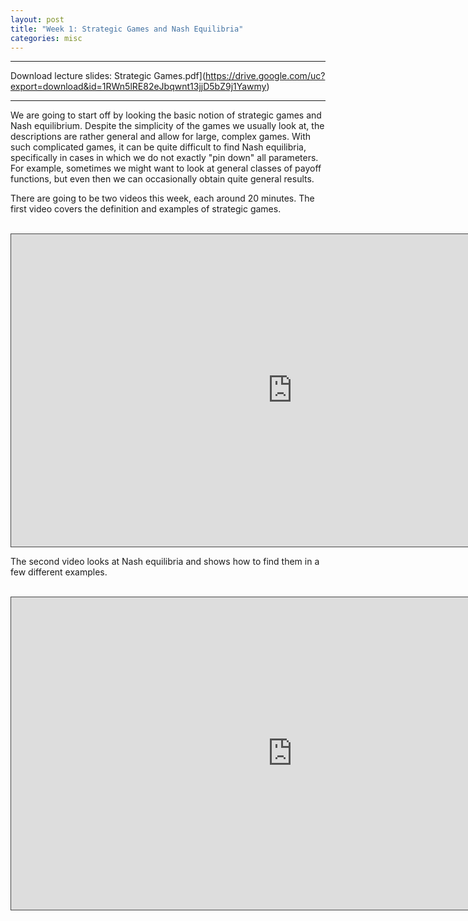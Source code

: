 ```yaml
---
layout: post
title: "Week 1: Strategic Games and Nash Equilibria"
categories: misc
---
```


---
Download lecture slides: Strategic Games.pdf](https://drive.google.com/uc?export=download&id=1RWn5lRE82eJbqwnt13jjD5bZ9j1Yawmy)

---


We are going to start off by looking the basic notion of strategic games and Nash equilibrium. Despite the simplicity of the games we usually look at, the descriptions are rather general and allow for large, complex games. With such complicated games, it can be quite difficult to find Nash equilibria, specifically in cases in which we do not exactly "pin down" all parameters. For example, sometimes we might want to look at general classes of payoff functions, but even then we can occasionally obtain quite general results. 

There are going to be two videos this week, each around 20 minutes. The first video covers the definition and examples of strategic games. 
<br><br>

<iframe src="https://york.cloud.panopto.eu/Panopto/Pages/Embed.aspx?id=4e87ba13-ee55-482a-ac46-adb401469b31&autoplay=false&offerviewer=true&showtitle=true&showbrand=false&captions=false&interactivity=all"
align="center"
height="500" width="900" 
style="border: 1px solid #464646;" 
allowfullscreen allow="autoplay">
</iframe>

<br>

The second video looks at Nash equilibria and shows how to find them in a few different examples. 
<br><br>
<iframe src="https://york.cloud.panopto.eu/Panopto/Pages/Embed.aspx?id=e1ee0f19-226d-46c8-bd28-adb401543c82&autoplay=false&offerviewer=true&showtitle=true&showbrand=false&captions=false&interactivity=all" height="500" width="900" style="border: 1px solid #464646;" allowfullscreen allow="autoplay">
</iframe>


<!-- ---

Problems:

$$16.1, 17.1, 20.1, 27.2^*, 31.2^{*}, 33.1^{*}, 34.2^{*}, 37.1,38.1,38.2,42.1^{*}, 42.2^{*},\left(44.1^{*}\right), 47.1,47.2,48.1^{*},\left(49.1^{*}\right)$$

[Book](https://www.economics.utoronto.ca/osborne/igt/nash.pdf)

Will be answered in tutorial session or class. -->

 
